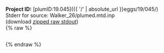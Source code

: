 **Project ID:** [plumID:19.045]({{ '/' | absolute_url }}eggs/19/045/)  
Stderr for source:  Walker_26/plumed.mtd.inp   
(download [zipped raw stdout](plumed.mtd.inp.plumed_master.stdout.txt.zip))  
{% raw %}
<pre>
</pre>
{% endraw %}

